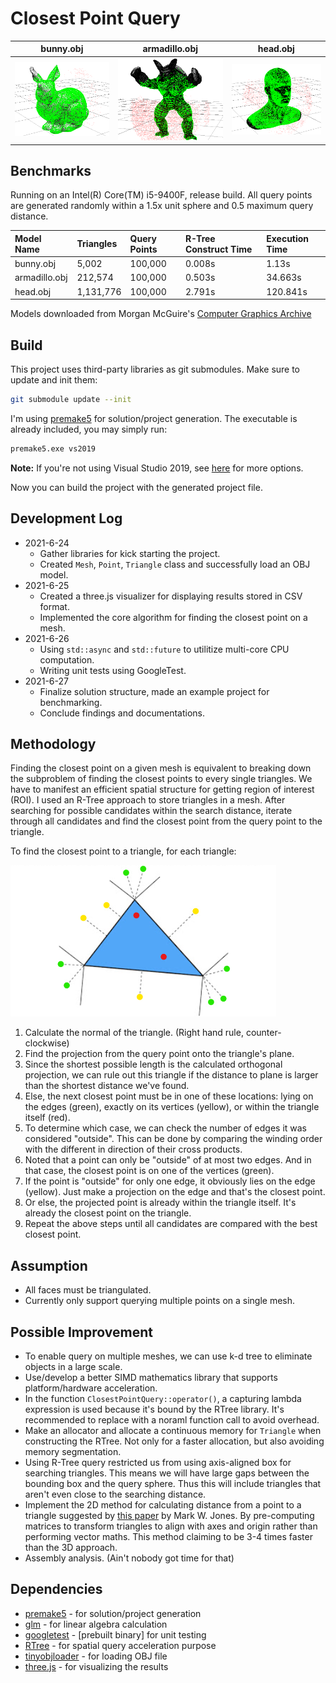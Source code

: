 # Closest Point Query
|      bunny.obj      |      armadillo.obj      |      head.obj      |
| :-----------------: | :---------------------: | :----------------: |
| ![](docs/bunny.png) | ![](docs/armadillo.png) | ![](docs/head.png) |

## Benchmarks
Running on an Intel(R) Core(TM) i5-9400F, release build. All query points are generated randomly within a 1.5x unit sphere and 0.5 maximum query distance. 

| Model Name    | Triangles | Query Points | R-Tree Construct Time | Execution Time |
| :------------ | :-------- | :----------- | :-------------------- | :------------- |
| bunny.obj     | 5,002     | 100,000      | 0.008s                | 1.13s          |
| armadillo.obj | 212,574   | 100,000      | 0.503s                | 34.663s        |
| head.obj      | 1,131,776 | 100,000      | 2.791s                | 120.841s       |

Models downloaded from Morgan McGuire's [Computer Graphics Archive](https://casual-effects.com/data)

## Build
This project uses third-party libraries as git submodules. Make sure to update and init them:
```sh
git submodule update --init
```

I'm using [premake5](https://premake.github.io/) for solution/project generation. The executable is already included, you may simply run:
```sh
premake5.exe vs2019
```
**Note:** If you're not using Visual Studio 2019, see [here](https://premake.github.io/docs/Using-Premake#using-premake-to-generate-project-files) for more options.

Now you can build the project with the generated project file.

## Development Log
- 2021-6-24
  - Gather libraries for kick starting the project.
  - Created `Mesh`, `Point`, `Triangle` class and successfully load an OBJ model.
- 2021-6-25 
  - Created a three.js visualizer for displaying results stored in CSV format.
  - Implemented the core algorithm for finding the closest point on a mesh.
- 2021-6-26
  - Using `std::async` and `std::future` to utilitize multi-core CPU computation.
  - Writing unit tests using GoogleTest. 
- 2021-6-27
  - Finalize solution structure, made an example project for benchmarking.
  - Conclude findings and documentations.

## Methodology
Finding the closest point on a given mesh is equivalent to breaking down the subproblem of finding the closest points to every single triangles. We have to manifest an efficient spatial structure for getting region of interest (ROI). I used an R-Tree approach to store triangles in a mesh. After searching for possible candidates within the search distance, iterate through all candidates and find the closest point from the query point to the triangle. 

To find the closest point to a triangle, for each triangle:

![](docs/triangle.png)
1. Calculate the normal of the triangle. (Right hand rule, counter-clockwise)
2. Find the projection from the query point onto the triangle's plane. 
3. Since the shortest possible length is the calculated orthogonal projection, we can rule out this triangle if the distance to plane is larger than the shortest distance we've found.
4. Else, the next closest point must be in one of these locations: lying on the edges (green), exactly on its vertices (yellow), or within the triangle itself (red).
5. To determine which case, we can check the number of edges it was considered "outside". This can be done by comparing the winding order with the different in direction of their cross products. 
6. Noted that a point can only be "outside" of at most two edges. And in that case, the closest point is on one of the vertices (green).
7. If the point is "outside" for only one edge, it obviously lies on the edge (yellow). Just make a projection on the edge and that's the closest point.
8. Or else, the projected point is already within the triangle itself. It's already the closest point on the triangle.
9. Repeat the above steps until all candidates are compared with the best closest point. 

## Assumption
- All faces must be triangulated.
- Currently only support querying multiple points on a single mesh.

## Possible Improvement
- To enable query on multiple meshes, we can use k-d tree to eliminate objects in a large scale.
- Use/develop a better SIMD mathematics library that supports platform/hardware acceleration.
- In the function `ClosestPointQuery::operator()`, a capturing lambda expression is used because it's bound by the RTree library. It's recommended to replace with a noraml function call to avoid overhead.
- Make an allocator and allocate a continuous memory for `Triangle` when constructing the RTree. Not only for a faster allocation, but also avoiding memory segmentation.
- Using R-Tree query restricted us from using axis-aligned box for searching triangles. This means we will have large gaps between the bounding box and the query sphere. Thus this will include triangles that aren't even close to the searching distance. 
- Implement the 2D method for calculating distance from a point to a triangle suggested by [this paper](http://citeseerx.ist.psu.edu/viewdoc/download?doi=10.1.1.104.4264&rep=rep1&type=pdf) by Mark W. Jones. By pre-computing matrices to transform triangles to align with axes and origin rather than performing vector maths. This method claiming to be 3-4 times faster than the 3D approach.
- Assembly analysis. (Ain't nobody got time for that)

## Dependencies
- [premake5](https://github.com/premake/premake-core) - for solution/project generation
- [glm](https://github.com/g-truc/glm) - for linear algebra calculation
- [googletest](https://github.com/google/googletest) - [prebuilt binary] for unit testing
- [RTree](https://github.com/nushoin/RTree) - for spatial query acceleration purpose
- [tinyobjloader](https://github.com/tinyobjloader/tinyobjloader) - for loading OBJ file
- [three.js](https://github.com/mrdoob/three.js/) - for visualizing the results